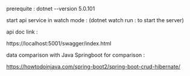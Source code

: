 prerequite :  dotnet --version
              5.0.101

start api service in watch mode : 
   (dotnet watch run : to start the server)

api doc link : 

https://localhost:5001/swagger/index.html

data comparison with Java Springboot for comparison : 

   https://howtodoinjava.com/spring-boot2/spring-boot-crud-hibernate/
